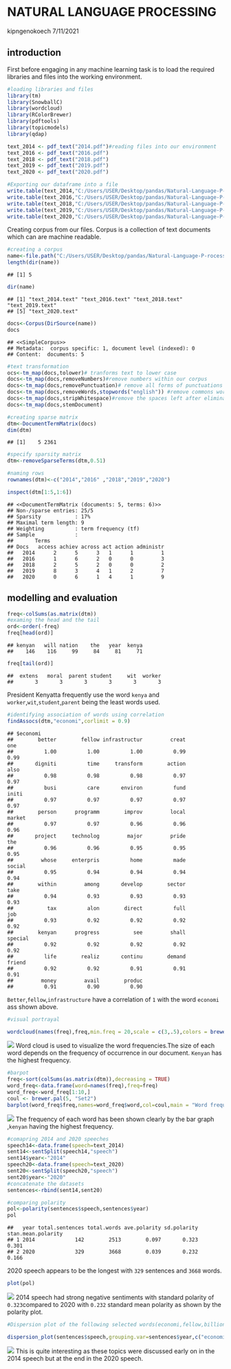 NATURAL LANGUAGE PROCESSING
================
kipngenokoech
7/11/2021

## introduction

First before engaging in any machine learning task is to load the
required libraries and files into the working environment.

``` r
#loading libraries and files
library(tm)
library(SnowballC)
library(wordcloud)
library(RColorBrewer)
library(pdftools)
library(topicmodels)
library(qdap)

text_2014 <- pdf_text("2014.pdf")#reading files into our environment
text_2016 <- pdf_text("2016.pdf")
text_2018 <- pdf_text("2018.pdf")
text_2019 <- pdf_text("2019.pdf")
text_2020 <- pdf_text("2020.pdf")

#Exporting our dataframe into a file
write.table(text_2014,"C:/Users/USER/Desktop/pandas/Natural-Language-P-rocessing/enockact/text_2014.text")
write.table(text_2016,"C:/Users/USER/Desktop/pandas/Natural-Language-P-rocessing/enockact/text_2016.text")
write.table(text_2018,"C:/Users/USER/Desktop/pandas/Natural-Language-P-rocessing/enockact/text_2018.text")
write.table(text_2019,"C:/Users/USER/Desktop/pandas/Natural-Language-P-rocessing/enockact/text_2019.text")
write.table(text_2020,"C:/Users/USER/Desktop/pandas/Natural-Language-P-rocessing/enockact/text_2020.text")
```

Creating corpus from our files. Corpus is a collection of text documents
which can are machine readable.

``` r
#creating a corpus
name<-file.path("C:/Users/USER/Desktop/pandas/Natural-Language-P-rocessing/enockact")
length(dir(name))
```

    ## [1] 5

``` r
dir(name)
```

    ## [1] "text_2014.text" "text_2016.text" "text_2018.text" "text_2019.text"
    ## [5] "text_2020.text"

``` r
docs<-Corpus(DirSource(name))
docs
```

    ## <<SimpleCorpus>>
    ## Metadata:  corpus specific: 1, document level (indexed): 0
    ## Content:  documents: 5

``` r
#text transformation
ocs<-tm_map(docs,tolower)# tranforms text to lower case
docs<-tm_map(docs,removeNumbers)#remove numbers within our corpus
docs<-tm_map(docs,removePunctuation)# remove all forms of punctuations
docs<-tm_map(docs,removeWords,stopwords("english")) #remove commons words like is,in and where
docs<-tm_map(docs,stripWhitespace)#remove the spaces left after eliminating punctuations 
docs<-tm_map(docs,stemDocument)
```

``` r
#creating sparse matrix
dtm<-DocumentTermMatrix(docs)
dim(dtm)
```

    ## [1]    5 2361

``` r
#specify sparsity matrix
dtm<-removeSparseTerms(dtm,0.51)
```

``` r
#naming rows
rownames(dtm)<-c("2014","2016" ,"2018","2019","2020")

inspect(dtm[1:5,1:6])
```

    ## <<DocumentTermMatrix (documents: 5, terms: 6)>>
    ## Non-/sparse entries: 25/5
    ## Sparsity           : 17%
    ## Maximal term length: 9
    ## Weighting          : term frequency (tf)
    ## Sample             :
    ##       Terms
    ## Docs   access achiev across act action administr
    ##   2014      2      5      3   1      1         1
    ##   2016      1      6      2   0      0         3
    ##   2018      2      5      2   0      0         2
    ##   2019      8      3      4   1      2         7
    ##   2020      0      6      1   4      1         9

## modelling and evaluation

``` r
freq<-colSums(as.matrix(dtm))
#examing the head and the tail
ord<-order(-freq)
freq[head(ord)]
```

    ## kenyan   will nation    the   year  kenya 
    ##    146    116     99     84     81     71

``` r
freq[tail(ord)]
```

    ##  extens   moral  parent student     wit  worker 
    ##       3       3       3       3       3       3

President Kenyatta frequently use the word `kenya` and
`worker`,`wit`,`student`,`parent` being the least words used.

``` r
#identifying association of words using correlation
findAssocs(dtm,"economi",corlimit = 0.9)
```

    ## $economi
    ##        better        fellow infrastructur         creat           one 
    ##          1.00          1.00          1.00          0.99          0.99 
    ##       digniti          time     transform        action          also 
    ##          0.98          0.98          0.98          0.97          0.97 
    ##          busi          care       environ          fund         initi 
    ##          0.97          0.97          0.97          0.97          0.97 
    ##        person      programm        improv         local        market 
    ##          0.97          0.97          0.96          0.96          0.96 
    ##       project     technolog         major         pride           the 
    ##          0.96          0.96          0.95          0.95          0.95 
    ##         whose     enterpris          home          made        social 
    ##          0.95          0.94          0.94          0.94          0.94 
    ##        within         among       develop        sector          take 
    ##          0.94          0.93          0.93          0.93          0.93 
    ##           tax          alon        direct          full           job 
    ##          0.93          0.92          0.92          0.92          0.92 
    ##        kenyan      progress           see         shall       special 
    ##          0.92          0.92          0.92          0.92          0.92 
    ##          life        realiz       continu        demand        friend 
    ##          0.92          0.92          0.91          0.91          0.91 
    ##         money         avail        produc 
    ##          0.91          0.90          0.90

`Better`,`fellow`,`infrastructure` have a correlation of `1` with the
word `economi` ass shown above.

``` r
#visual portrayal

wordcloud(names(freq),freq,min.freq = 20,scale = c(3,.5),colors = brewer.pal(5,"Dark2"))
```

![](nlpt_files/figure-gfm/unnamed-chunk-8-1.png)<!-- --> Word cloud is
used to visualize the word frequencies.The size of each word depends on
the frequency of occurrence in our document. `Kenyan` has the highest
frequency.

``` r
#barpot
freq<-sort(colSums(as.matrix(dtm)),decreasing = TRUE)
word_freq<-data.frame(word=names(freq),freq=freq)
word_freq<-word_freq[1:10,]
coul <- brewer.pal(5, "Set2") 
barplot(word_freq$freq,names=word_freq$word,col=coul,main = "Word frequency",xlab = "words",ylab = "counts",ylim = c(0,160))
```

![](nlpt_files/figure-gfm/unnamed-chunk-9-1.png)<!-- --> The frequency
of each word has been shown clearly by the bar graph ,`kenyan` having
the highest frequency.

``` r
#comapring 2014 and 2020 speeches
speech14<-data.frame(speech=text_2014)
sent14<-sentSplit(speech14,"speech")
sent14$year<-"2014"
speech20<-data.frame(speech=text_2020)
sent20<-sentSplit(speech20,"speech")
sent20$year<-"2020"
#concatenate the datasets
sentences<-rbind(sent14,sent20)
```

``` r
#comparing polarity
pol<-polarity(sentences$speech,sentences$year)
pol
```

    ##   year total.sentences total.words ave.polarity sd.polarity stan.mean.polarity
    ## 1 2014             142        2513        0.097       0.323              0.301
    ## 2 2020             329        3668        0.039       0.232              0.166

2020 speech appears to be the longest with `329` sentences and `3668`
words.

``` r
plot(pol)
```

![](nlpt_files/figure-gfm/unnamed-chunk-12-1.png)<!-- --> 2014 speech
had strong negative sentiments with standard polarity of `0.323`compared
to 2020 with `0.232` standard mean polarity as shown by the polarity
plot.

``` r
#Dispersion plot of the following selected words(economi,fellow,billion,busi)

dispersion_plot(sentences$speech,grouping.var=sentences$year,c("economi","fellow","billion","busi"),color="black",bg.color="white")
```

![](nlpt_files/figure-gfm/unnamed-chunk-13-1.png)<!-- --> This is quite
interesting as these topics were discussed early on in the 2014 speech
but at the end in the 2020 speech.
